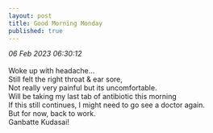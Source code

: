 ```yaml
---
layout: post
title: Good Morning Monday
published: true
---
```

_06 Feb 2023 06:30:12_
<br>
<br>
Woke up with headache...
<br>
Still felt the right throat & ear sore,
<br>
Not really very painful but its uncomfortable.
<br>
Will be taking my last tab of antibiotic this morning
<br>
If this still continues, I might need to go see a doctor again.
<br>
But for now, back to work.
<br>
Ganbatte Kudasai!
